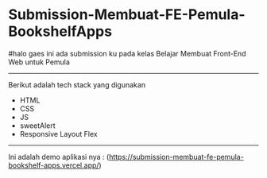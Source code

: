 # Submission-Membuat-FE-Pemula-BookshelfApps

#halo gaes ini ada submission ku pada kelas Belajar Membuat Front-End Web untuk Pemula

---
Berikut adalah tech stack yang digunakan
- HTML
- CSS
- JS
- sweetAlert
- Responsive Layout Flex

---
Ini adalah demo aplikasi nya : (https://submission-membuat-fe-pemula-bookshelf-apps.vercel.app/)
